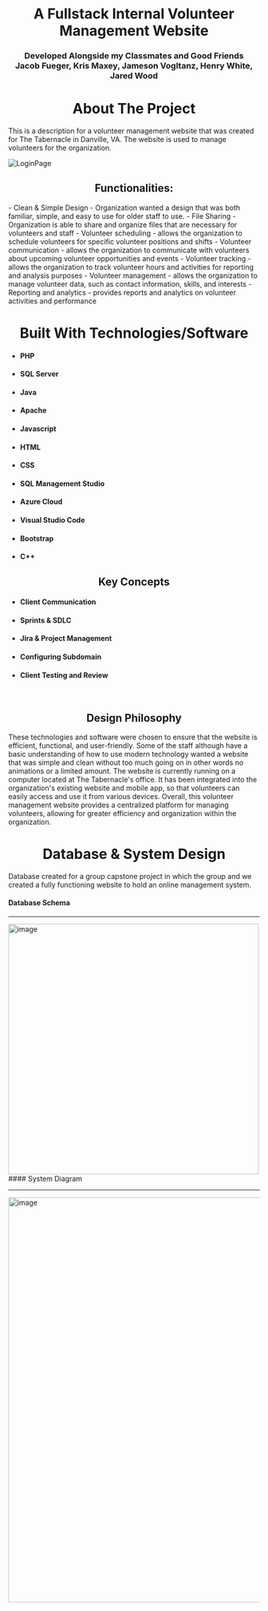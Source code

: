 
<!-- PROJECT LOGO -->
<p align="center">
<h1 align="center">A Fullstack Internal Volunteer Management Website</h3>
<h3 align="center">Developed Alongside my Classmates and Good Friends <br> Jacob Fueger, Kris Maxey, Jameson Vogltanz, Henry White, Jared Wood <br></h4>
</p>

<!-- ABOUT THE PROJECT -->
<h1 align="center"> About The Project</h1>
<section> </section>
<!--<p> align="center"> <img width=75% height=75% alt="Login Page" src="https://user-images.githubusercontent.com/84547591/220986944-27f9c225-619c-4408-a51a-5e287d7f2372.png"> </p>-->

<section>This is a description for a volunteer management website that was created for The Tabernacle in Danville, VA. The website is used to manage volunteers for the organization.</section>


![LoginPage](https://user-images.githubusercontent.com/84547591/220986944-27f9c225-619c-4408-a51a-5e287d7f2372.png "Login Page")

<h2 align="center">Functionalities:</h2>
- Clean & Simple Design - Organization wanted a design that was both familiar, simple, and easy to use for older staff to use.
- File Sharing - Organization is able to share and organize files that are necessary for volunteers and staff
- Volunteer scheduling - allows the organization to schedule volunteers for specific volunteer positions and shifts
- Volunteer communication - allows the organization to communicate with volunteers about upcoming volunteer opportunities and events
- Volunteer tracking - allows the organization to track volunteer hours and activities for reporting and analysis purposes
- Volunteer management - allows the organization to manage volunteer data, such as contact information, skills, and interests
- Reporting and analytics - provides reports and analytics on volunteer activities and performance

<h1 align="center"> Built With Technologies/Software</h1>

- #### PHP
- #### SQL Server
- #### Java
- #### Apache
- #### Javascript
- #### HTML
- #### CSS
- #### SQL Management Studio
- #### Azure Cloud
- #### Visual Studio Code
- #### Bootstrap
- #### C++

<h2 align= "center">Key Concepts</h2>

- #### Client Communication
- #### Sprints & SDLC
- #### Jira & Project Management
- #### Configuring Subdomain
- #### Client Testing and Review

<br>
<h2 align="center">Design Philosophy</h3>
<p>These technologies and software were chosen to ensure that the website is efficient, functional, and user-friendly. Some of the staff although have a basic understanding of how to use modern technology wanted a website that was simple and clean without too much going on in other words no animations or a limited amount. The website is currently running on a computer located at The Tabernacle's office. It has been integrated into the organization's existing website and mobile app, so that volunteers can easily access and use it from various devices. Overall, this volunteer management website provides a centralized platform for managing volunteers, allowing for greater efficiency and organization within the organization.</p>

<h1 align="center">Database & System Design</h1>

Database created for a group capstone project in which the group and we created a fully functioning website to hold an online management system. 
 
#### Database Schema <br> 
<hr>
<img width="502" alt="image" src="https://user-images.githubusercontent.com/84547591/220978148-7599b974-1121-4181-99e8-9595a821503c.png">
<br>
#### System Diagram <br>
<hr>
<img width="812" alt="image" src="https://user-images.githubusercontent.com/84547591/220976386-2c8259bf-22fc-45b5-85f7-0168a5a39533.png">
